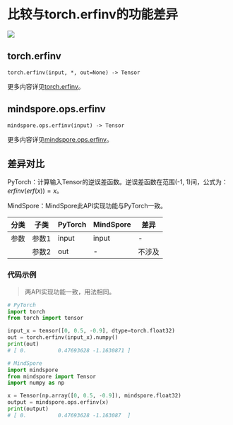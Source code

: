 # 比较与torch.erfinv的功能差异

<a href="https://gitee.com/mindspore/docs/blob/r2.0.0-alpha/docs/mindspore/source_zh_cn/note/api_mapping/pytorch_diff/erfinv.md" target="_blank"><img src="https://mindspore-website.obs.cn-north-4.myhuaweicloud.com/website-images/master/resource/_static/logo_source.png"></a>

## torch.erfinv

```text
torch.erfinv(input, *, out=None) -> Tensor
```

更多内容详见[torch.erfinv](https://pytorch.org/docs/1.8.1/generated/torch.erfinv.html)。

## mindspore.ops.erfinv

```text
mindspore.ops.erfinv(input) -> Tensor
```

更多内容详见[mindspore.ops.erfinv](https://www.mindspore.cn/docs/zh-CN/r2.0.0-alpha/api_python/ops/mindspore.ops.erfinv.html)。

## 差异对比

PyTorch：计算输入Tensor的逆误差函数。逆误差函数在范围(-1, 1)间，公式为：$erfinv(erf(x))=x$。

MindSpore：MindSpore此API实现功能与PyTorch一致。

| 分类 | 子类 |PyTorch | MindSpore | 差异 |
| --- | --- | --- | --- |---|
|参数 | 参数1 | input | input | - |
| | 参数2 | out | - |不涉及 |

### 代码示例

> 两API实现功能一致，用法相同。

```python
# PyTorch
import torch
from torch import tensor

input_x = tensor([0, 0.5, -0.9], dtype=torch.float32)
out = torch.erfinv(input_x).numpy()
print(out)
# [ 0.          0.47693628 -1.1630871 ]

# MindSpore
import mindspore
from mindspore import Tensor
import numpy as np

x = Tensor(np.array([0, 0.5, -0.9]), mindspore.float32)
output = mindspore.ops.erfinv(x)
print(output)
# [ 0.          0.47693628 -1.163087  ]
```
